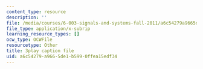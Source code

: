 ```yaml
---
content_type: resource
description: ''
file: /media/courses/6-003-signals-and-systems-fall-2011/a6c54279a9665de1b5990ffea15edf34_4PlHFcfB8DA.vtt
file_type: application/x-subrip
learning_resource_types: []
ocw_type: OCWFile
resourcetype: Other
title: 3play caption file
uid: a6c54279-a966-5de1-b599-0ffea15edf34
---
```

